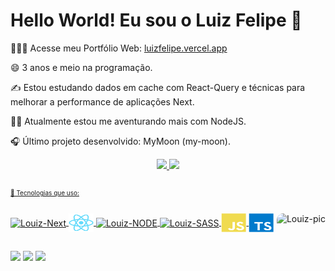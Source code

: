 <h1>Hello World! Eu sou o Luiz Felipe 👋</h1>

<p>🙋🏻‍♂️ Acesse meu Portfólio Web: <a href="https://luizfelipe.vercel.app" target="_blank">luizfelipe.vercel.app</a></p>
<p>😄 3 anos e meio na programação.</p>
<p>✍️ Estou estudando dados em cache com React-Query e técnicas para melhorar a performance de aplicações Next.</p>
<p>👨‍💻 Atualmente estou me aventurando mais com NodeJS.</p>
<p>🎧 Último projeto desenvolvido: MyMoon (my-moon).</p>

<div align="center">
  <a href="https://github.com/LuizFelipe16">
  <img height="180em" src="https://github-readme-stats.vercel.app/api?username=LuizFelipe16&show_icons=true&theme=radical&include_all_commits=true&count_private=true"/>
  <img height="180em" src="https://github-readme-stats.vercel.app/api/top-langs/?username=LuizFelipe16&layout=compact&langs_count=7&theme=radical"/>
</div>

  ##
  <p style="font-size: 10px;">🤖 Tecnologias que uso:</p>
  <div style="display: inline_block"><br>
  <img align="center" alt="Louiz-Next" height="40" width="50" src="https://cdn.jsdelivr.net/gh/devicons/devicon/icons/nextjs/nextjs-original.svg">
  <img align="center" alt="Louiz-React" height="30" width="40" src="https://raw.githubusercontent.com/devicons/devicon/master/icons/react/react-original.svg">
  <img align="center" alt="Louiz-NODE" height="30" width="40" src="https://cdn.jsdelivr.net/gh/devicons/devicon/icons/nodejs/nodejs-original.svg">
  <img align="center" alt="Louiz-SASS" height="30" width="40" src="https://cdn.jsdelivr.net/gh/devicons/devicon/icons/sass/sass-original.svg">
  <img align="center" alt="Louiz-Js" height="30" width="40" src="https://raw.githubusercontent.com/devicons/devicon/master/icons/javascript/javascript-plain.svg">
  <img align="center" alt="Louiz-Ts" height="30" width="40" src="https://raw.githubusercontent.com/devicons/devicon/master/icons/typescript/typescript-plain.svg">
  <img align="right" alt="Louiz-pic" height="150" style="border-radius: 10px;" src="https://luizfelipe.vercel.app/images/eu.jpeg">
</div>
  
  ##
 
<div>
  <a href="https://www.linkedin.com/in/luiz-felipe-siqueira-felizatti-00783a1ab/" target="_blank"><img src="https://img.shields.io/badge/-LinkedIn-%230077B5?style=for-the-badge&logo=linkedin&logoColor=white" target="_blank"></a>
  <a href="mailto:felipefelizatti215@gmail.com"><img src="https://img.shields.io/badge/-Gmail-%23333?style=for-the-badge&logo=gmail&logoColor=white" target="_blank"></a>
  <a href="https://www.instagram.com/luiz_2fs/"><img src="https://img.shields.io/badge/Instagram-E4405F?style=for-the-badge&logo=instagram&logoColor=white" target="_blank"></a>
</div>
  
<!--   ![Snake animation](https://github.com/LuizFelipe16/LuizFelipe16/blob/output/github-contribution-grid-snake.svg) -->
